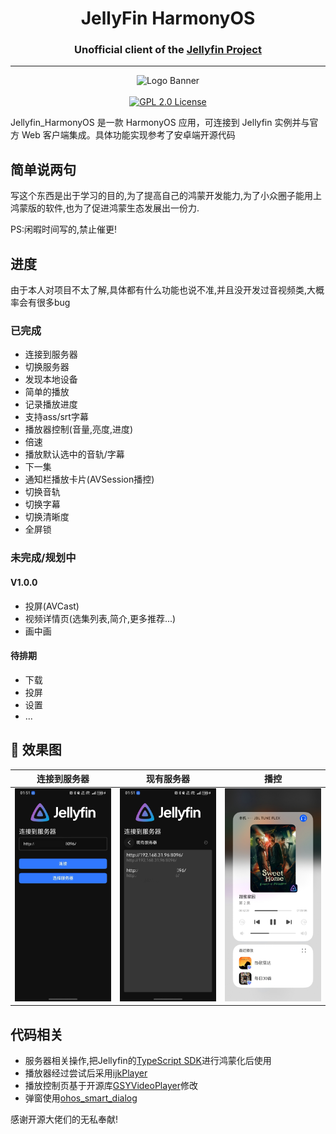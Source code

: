 <h1 align="center">JellyFin HarmonyOS</h1>
<h3 align="center">Unofficial client of the <a href="https://jellyfin.org">Jellyfin Project</a></h3>

---

<p align="center">
<img alt="Logo Banner" src="https://raw.githubusercontent.com/jellyfin/jellyfin-ux/master/branding/SVG/banner-logo-solid.svg?sanitize=true"/>
<br/>
<br/>
<a href="https://github.com/chashaochang/JellyFin_HarmonyOS">
<img alt="GPL 2.0 License" src="https://img.shields.io/github/license/jellyfin/jellyfin-android.svg"/>
</a>

Jellyfin_HarmonyOS 是一款 HarmonyOS 应用，可连接到 Jellyfin 实例并与官方 Web 客户端集成。具体功能实现参考了安卓端开源代码

## 简单说两句
写这个东西是出于学习的目的,为了提高自己的鸿蒙开发能力,为了小众圈子能用上鸿蒙版的软件,也为了促进鸿蒙生态发展出一份力.

PS:闲暇时间写的,禁止催更!

## 进度
由于本人对项目不太了解,具体都有什么功能也说不准,并且没开发过音视频类,大概率会有很多bug

### 已完成

- 连接到服务器
- 切换服务器
- 发现本地设备
- 简单的播放
- 记录播放进度
- 支持ass/srt字幕
- 播放器控制(音量,亮度,进度)
- 倍速
- 播放默认选中的音轨/字幕
- 下一集
- 通知栏播放卡片(AVSession播控)
- 切换音轨
- 切换字幕
- 切换清晰度
- 全屏锁

### 未完成/规划中

#### V1.0.0
- 投屏(AVCast)
- 视频详情页(选集列表,简介,更多推荐...)
- 画中画

#### 待排期
- 下载
- 投屏
- 设置
- ...

🧬 效果图
------------

|                            连接到服务器                            |                              现有服务器                              |                              播控                               |
|:------------------------------------------------------------:|:---------------------------------------------------------------:|:-------------------------------------------------------------:|
| <img src="screenshots/connect.jpg" width="200" alt="连接到服务器"> | <img src="screenshots/findserver.jpg" width="200" alt="现有服务器"> | <img src="screenshots/avsession.jpg" width="200" alt="播控"> |

## 代码相关

- 服务器相关操作,把Jellyfin的<a href="https://github.com/jellyfin/jellyfin-sdk-typescript">TypeScript SDK</a>进行鸿蒙化后使用
- 播放器经过尝试后采用<a href="https://ohpm.openharmony.cn/#/cn/detail/@ohos%2Fijkplayer">ijkPlayer</a>
- 播放控制页基于开源库<a href="https://gitee.com/openharmony-tpc/openharmony_tpc_samples/tree/master/GSYVideoPlayer">GSYVideoPlayer</a>修改
- 弹窗使用<a href="https://github.com/xdd666t/ohos_smart_dialog">ohos_smart_dialog</a>

感谢开源大佬们的无私奉献!